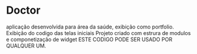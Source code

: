 # Doctor
aplicação desenvolvida para área da saúde, exibição como portfolio.  
Exibição do codigo das telas iniciais 
Projeto criado com estrura de modulos e componetização de widget
ESTE CODIGO PODE SER USADO POR QUALQUER UM.
